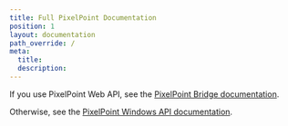 ```yaml
---
title: Full PixelPoint Documentation
position: 1
layout: documentation
path_override: /
meta:
  title:
  description:
---
```


If you use PixelPoint Web API, see the [PixelPoint Bridge documentation](/apps/pixelpoint-bridge).

Otherwise, see the [PixelPoint Windows API documentation](/apps/pixelpoint-windows-api).
